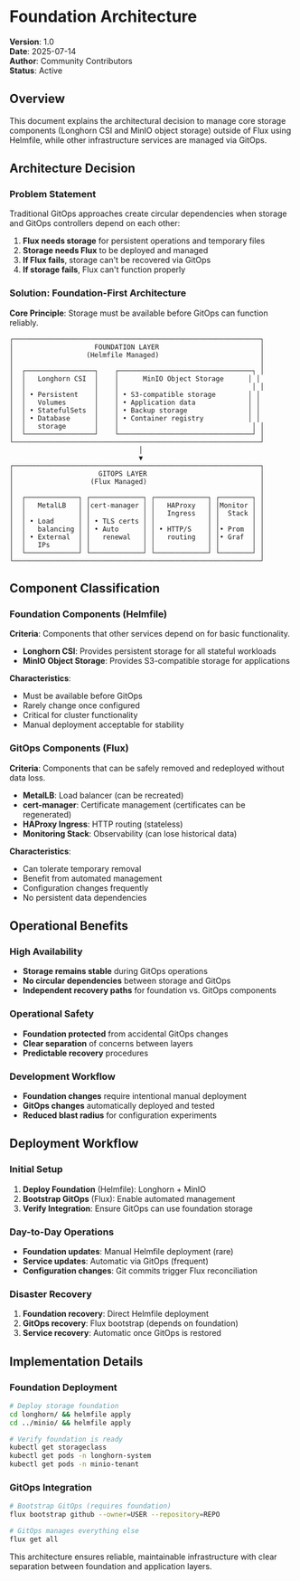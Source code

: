 # Foundation Architecture

**Version**: 1.0  
**Date**: 2025-07-14  
**Author**: Community Contributors  
**Status**: Active

## Overview

This document explains the architectural decision to manage core storage components (Longhorn CSI and MinIO object storage) outside of Flux using Helmfile, while other infrastructure services are managed via GitOps.

## Architecture Decision

### Problem Statement

Traditional GitOps approaches create circular dependencies when storage and GitOps controllers depend on each other:

1. **Flux needs storage** for persistent operations and temporary files
2. **Storage needs Flux** to be deployed and managed
3. **If Flux fails**, storage can't be recovered via GitOps
4. **If storage fails**, Flux can't function properly

### Solution: Foundation-First Architecture

**Core Principle**: Storage must be available before GitOps can function reliably.

```
┌─────────────────────────────────────────────────────────────┐
│                    FOUNDATION LAYER                         │
│                  (Helmfile Managed)                         │
│                                                             │
│  ┌─────────────────┐    ┌─────────────────────────────────┐ │
│  │   Longhorn CSI  │    │      MinIO Object Storage      │ │
│  │                 │    │                                 │ │
│  │ • Persistent    │    │ • S3-compatible storage        │ │
│  │   Volumes       │    │ • Application data             │ │
│  │ • StatefulSets  │    │ • Backup storage               │ │
│  │ • Database      │    │ • Container registry           │ │
│  │   storage       │    │                                 │ │
│  └─────────────────┘    └─────────────────────────────────┘ │
└─────────────────────────────────────────────────────────────┘
                                │
                                ▼
┌─────────────────────────────────────────────────────────────┐
│                     GITOPS LAYER                            │
│                   (Flux Managed)                            │
│                                                             │
│  ┌─────────────┐ ┌─────────────┐ ┌─────────────┐ ┌────────┐ │
│  │   MetalLB   │ │cert-manager │ │   HAProxy   │ │Monitor │ │
│  │             │ │             │ │   Ingress   │ │  Stack │ │
│  │ • Load      │ │ • TLS certs │ │             │ │        │ │
│  │   balancing │ │ • Auto      │ │ • HTTP/S    │ │• Prom  │ │
│  │ • External  │ │   renewal   │ │   routing   │ │• Graf  │ │
│  │   IPs       │ │             │ │             │ │        │ │
│  └─────────────┘ └─────────────┘ └─────────────┘ └────────┘ │
└─────────────────────────────────────────────────────────────┘
```

## Component Classification

### Foundation Components (Helmfile)

**Criteria**: Components that other services depend on for basic functionality.

- **Longhorn CSI**: Provides persistent storage for all stateful workloads
- **MinIO Object Storage**: Provides S3-compatible storage for applications

**Characteristics**:
- Must be available before GitOps
- Rarely change once configured
- Critical for cluster functionality
- Manual deployment acceptable for stability

### GitOps Components (Flux)

**Criteria**: Components that can be safely removed and redeployed without data loss.

- **MetalLB**: Load balancer (can be recreated)
- **cert-manager**: Certificate management (certificates can be regenerated)
- **HAProxy Ingress**: HTTP routing (stateless)
- **Monitoring Stack**: Observability (can lose historical data)

**Characteristics**:
- Can tolerate temporary removal
- Benefit from automated management
- Configuration changes frequently
- No persistent data dependencies

## Operational Benefits

### High Availability
- **Storage remains stable** during GitOps operations
- **No circular dependencies** between storage and GitOps
- **Independent recovery paths** for foundation vs. GitOps components

### Operational Safety
- **Foundation protected** from accidental GitOps changes
- **Clear separation** of concerns between layers
- **Predictable recovery** procedures

### Development Workflow
- **Foundation changes** require intentional manual deployment
- **GitOps changes** automatically deployed and tested
- **Reduced blast radius** for configuration experiments

## Deployment Workflow

### Initial Setup
1. **Deploy Foundation** (Helmfile): Longhorn + MinIO
2. **Bootstrap GitOps** (Flux): Enable automated management
3. **Verify Integration**: Ensure GitOps can use foundation storage

### Day-to-Day Operations
- **Foundation updates**: Manual Helmfile deployment (rare)
- **Service updates**: Automatic via GitOps (frequent)
- **Configuration changes**: Git commits trigger Flux reconciliation

### Disaster Recovery
1. **Foundation recovery**: Direct Helmfile deployment
2. **GitOps recovery**: Flux bootstrap (depends on foundation)
3. **Service recovery**: Automatic once GitOps is restored

## Implementation Details

### Foundation Deployment
```bash
# Deploy storage foundation
cd longhorn/ && helmfile apply
cd ../minio/ && helmfile apply

# Verify foundation is ready
kubectl get storageclass
kubectl get pods -n longhorn-system
kubectl get pods -n minio-tenant
```

### GitOps Integration
```bash
# Bootstrap GitOps (requires foundation)
flux bootstrap github --owner=USER --repository=REPO

# GitOps manages everything else
flux get all
```

This architecture ensures reliable, maintainable infrastructure with clear separation between foundation and application layers.
